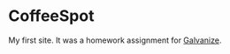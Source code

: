 # CoffeeSpot

My first site. It was a homework assignment for [Galvanize](https://www.galvanize.com/new-york).

